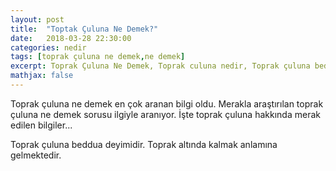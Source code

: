 ```yaml
---
layout: post
title:  "Toptak Çuluna Ne Demek?"
date:   2018-03-28 22:30:00
categories: nedir
tags: [toprak çuluna ne demek,ne demek]
excerpt: Toprak Çuluna Ne Demek, Toprak culuna nedir, Toprak çuluna beddua
mathjax: false
---
```


Toprak çuluna ne demek en çok aranan bilgi oldu. Merakla araştırılan toprak çuluna ne demek sorusu ilgiyle aranıyor. İşte toprak çuluna hakkında merak edilen bilgiler...

Toprak çuluna beddua deyimidir. Toprak altında kalmak anlamına gelmektedir.